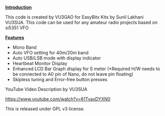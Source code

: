 <p><strong><span style="text-decoration: underline;">Introduction</span></strong></p>
<p>This code is created by VU3GAO for EasyBitx Kits by Sunil Lakhani VU3SUA. This code can be used for any amateur radio projects based on si5351 VFO</p>
<p><span style="text-decoration: underline;"><strong>Features</strong></span></p>
<ul>
<li>Mono Band</li>
<li>Auto VFO setting for 40m/20m band</li>
<li>Auto USB/LSB mode with display indicator</li>
<li>Heartbeat Monitor Display</li>
<li>Enhanced LCD Bar Graph display for S meter (*Required H/W needs to be connected to A0 pin of Nano, do not leave pin floating)</li>
<li>Skipless tuning and Error-free button presses</li>
</ul>
YouTube Video Description by VU3SUA <p><a href="https://www.youtube.com/watch?v=61TvaxDYXN0">https://www.youtube.com/watch?v=61TvaxDYXN0</a></p>
<p>This is released under GPL v3 license.</p>
